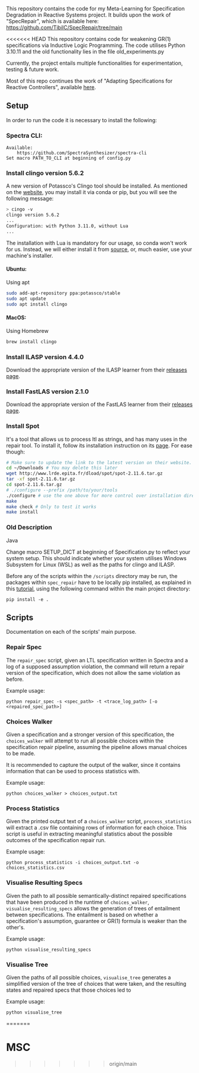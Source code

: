 This repository contains the code for my Meta-Learning for Specification Degradation in Reactive Systems project. It builds upon the work of "SpecRepair", which is available here: https://github.com/TibiIC/SpecRepair/tree/main

<<<<<<< HEAD
This repository contains code for weakening GR(1) specifications via Inductive Logic Programming.
The code utilises Python 3.10.11 and the old functionality lies in the file old_experiments.py

Currently, the project entails multiple functionalities for experimentation, testing & future work.

Most of this repo continues the work of "Adapting Specifications for Reactive Controllers", available [here](https://ieeexplore.ieee.org/abstract/document/10174043).

## Setup

In order to run the code it is necessary to install the following:
### Spectra CLI:
    Available:
        https://github.com/SpectraSynthesizer/spectra-cli
    Set macro PATH_TO_CLI at beginning of config.py

### Install clingo version 5.6.2
A new version of Potassco's Clingo tool should be installed. As mentioned on the [website](https://potassco.org/clingo/),
you may install it via conda or pip, but you will see the following message:
```bash
> cingo -v
clingo version 5.6.2
...
Configuration: with Python 3.11.0, without Lua
...
```

The installation with Lua is mandatory for our usage, so conda won't work for us.
Instead, we will either install it from [source](https://github.com/potassco/clingo/releases/),
or, much easier, use your machine's installer.
#### Ubuntu:
Using apt
```bash
sudo add-apt-repository ppa:potassco/stable
sudo apt update
sudo apt install clingo
```

#### MacOS:
Using Homebrew
```bash
brew install clingo
```

### Install ILASP version 4.4.0

Download the appropriate version of the ILASP learner from their
[releases page](https://github.com/ilaspltd/ILASP-releases/releases).

### Install FastLAS version 2.1.0

Download the appropriate version of the FastLAS learner from their
[releases page](https://github.com/spike-imperial/FastLAS/releases).

### Install Spot
It's a tool that allows us to process ltl as strings, and has many uses in the
repair tool. To install it, follow its installation instruction on its [page](https://spot.lre.epita.fr/install.html).
For ease though:

```bash
# Make sure to update the link to the latest version on their website.
cd ~/Downloads # You may delete this later
wget http://www.lrde.epita.fr/dload/spot/spot-2.11.6.tar.gz 
tar -xf spot-2.11.6.tar.gz
cd spot-2.11.6.tar.gz
# ./configure --prefix /path/to/your/tools
./configure # use the one above for more control over installation directory
make
make check # Only to test it works
make install
```

### Old Description
Java

Change macro SETUP_DICT at beginning of Specification.py to reflect your system setup.
This should indicate whether your system utilises Windows Subsystem for Linux (WSL)
as well as the paths for clingo and ILASP.

Before any of the scripts within the `/scripts` directory may be run, the packages within `spec_repair` have to be
locally pip installed, as explained in this
[tutorial](https://medium.com/mlearning-ai/a-practical-guide-to-python-project-structure-and-packaging-90c7f7a04f95),
using the following command within the main project directory:
```
pip install -e .
```

## Scripts

Documentation on each of the scripts' main purpose.

### Repair Spec
The `repair_spec` script, given an LTL specification written in Spectra and a log of a supposed assumption violation,
the command will return a repair version of the specification, which does not allow the same violation as before.

Example usage:
```
python repair_spec -s <spec_path> -t <trace_log_path> [-o <repaired_spec_path>]
```

### Choices Walker
Given a specification and a stronger version of this specification, the `choices_walker` will
attempt to run all possible choices within the specification repair pipeline, assuming
the pipeline allows manual choices to be made.

It is recommended to capture the output of the walker, since it contains information that can be
used to process statistics with.

Example usage:
```
python choices_walker > choices_output.txt
```

### Process Statistics
Given the printed output text of a `choices_walker` script, `process_statistics` will
extract a .csv file containing rows of information for each choice.
This script is useful in extracting meaningful statistics about the possible
outcomes of the specification repair run.

Example usage:
```
python process_statistics -i choices_output.txt -o choices_statistics.csv
```

### Visualise Resulting Specs
Given the path to all possible semantically-distinct repaired specifications that have been
produced in the runtime of `choices_walker`, `visualise_resulting_specs` allows the generation of
trees of entailment between specifications. The entailment is based on whether a specification's
assumption, guarantee or GR(1) formula is weaker than the other's.

Example usage:
```
python visualise_resulting_specs
```

### Visualise Tree
Given the paths of all possible choices, `visualise_tree` generates a simplified version
of the tree of choices that were taken, and the resulting states and repaired specs that
those choices led to


Example usage:
```
python visualise_tree
```
=======
# MSC
>>>>>>> origin/main
